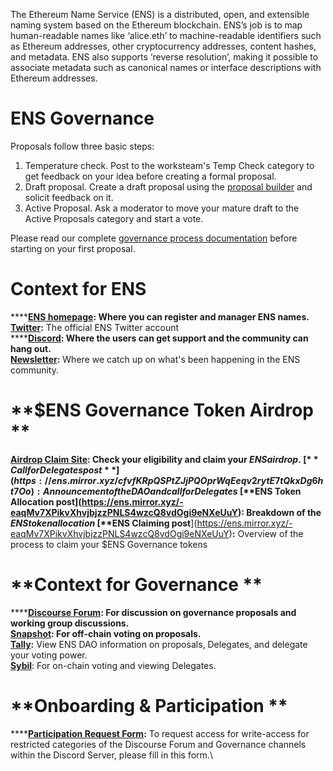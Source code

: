 The Ethereum Name Service (ENS) is a distributed, open, and extensible naming system based on the Ethereum blockchain.
ENS’s job is to map human-readable names like ‘alice.eth’ to machine-readable identifiers such as Ethereum addresses, other cryptocurrency addresses, content hashes, and metadata. ENS also supports ‘reverse resolution’, making it possible to associate metadata such as canonical names or interface descriptions with Ethereum addresses.

# ENS Governance
Proposals follow three basic steps:
 1. Temperature check. Post to the worksteam's Temp Check category to get feedback on your idea before creating a formal proposal.
2. Draft proposal. Create a draft proposal using the [proposal builder](https://discuss.ens.domains/w/proposal-builder/steps/step_1) and solicit feedback on it.
3. Active Proposal. Ask a moderator to move your mature draft to the Active Proposals category and start a vote.

Please read our complete [governance process documentation](https://docs.ens.domains/v/governance/readme) before starting on your first proposal.

# Context for ENS

****[**ENS homepage**](https://ens.domains)**: **Where you can register and manager ENS names.\
[**Twitter**](htps://twitter.com/endomains)**:** The official ENS Twitter account\
****[**Discord**](https://discord.gg/ens)**: **Where the users can get support and the community can hang out. \
[**Newsletter**](https://ensdomains.substack.com)**:** Where we catch up on what's been happening in the ENS community.

# **$ENS Governance Token Airdrop **

****[**Airdrop Claim Site**](https://claim.ens.domains)**: **Check your eligibility and claim your $ENS airdrop.\
[**Call for Delegates post**](https://ens.mirror.xyz/cfvfKRpQSPtZJjPQOprWqEeqv2rytE7tQkxDg6ht7Oo): Announcement of the DAO and call for Delegates\
[**$ENS Token Allocation post**](https://ens.mirror.xyz/-eaqMv7XPikvXhvjbjzzPNLS4wzcQ8vdOgi9eNXeUuY)**:** Breakdown of the $ENS token allocation\
[**$ENS Claiming post**](https://ens.mirror.xyz/-eaqMv7XPikvXhvjbjzzPNLS4wzcQ8vdOgi9eNXeUuY)**:** Overview of the process to claim your $ENS Governance tokens

# **Context for Governance **

****[**Discourse Forum**](https://discuss.ens.domains)**: **For discussion on governance proposals and working group discussions.\
[**Snapshot**](https://snapshot.org/#/ens.eth): For off-chain voting on proposals.\
[**Tally**](https://www.withtally.com/governance/ens)**:** View ENS DAO information on proposals, Delegates, and delegate your voting power.\
[**Sybil**](https://sybil.org/#/delegates/ens): For on-chain voting and viewing Delegates.

# **Onboarding & Participation **

****[**Participation Request Form**](https://airtable.com/shrv2xP39SmuCcd5j)**:** To request access for write-access for restricted categories of the Discourse Forum and Governance channels within the Discord Server, please fill in this form.\